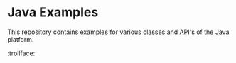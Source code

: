 # Java Examples

This repository contains examples for various classes and API's of the Java platform.

:trollface:
